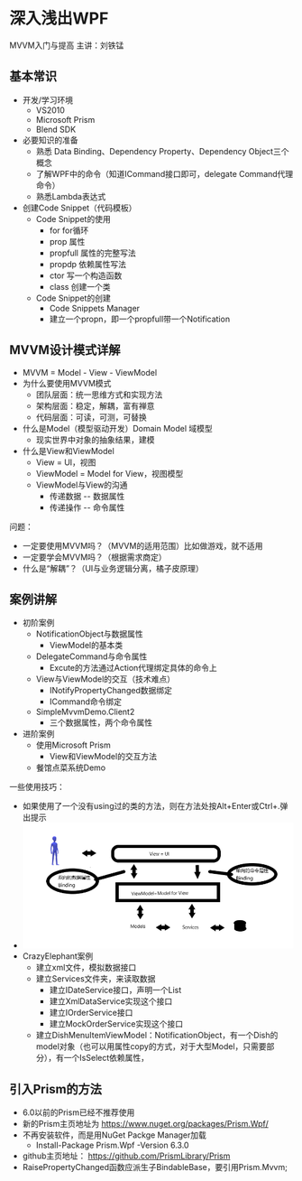 # 深入浅出WPF  

MVVM入门与提高 主讲：刘铁锰

## 基本常识

- 开发/学习环境
  - VS2010
  - Microsoft Prism
  - Blend SDK
- 必要知识的准备
  - 熟悉 Data Binding、Dependency Property、Dependency Object三个概念
  - 了解WPF中的命令（知道ICommand接口即可，delegate Command代理命令）
  - 熟悉Lambda表达式
- 创建Code Snippet（代码模板）
  - Code Snippet的使用 
    - for for循环
    - prop 属性
    - propfull 属性的完整写法
    - propdp 依赖属性写法
    - ctor 写一个构造函数
    - class 创建一个类
  - Code Snippet的创建
    - Code Snippets Manager
    - 建立一个propn，即一个propfull带一个Notification



## MVVM设计模式详解

- MVVM = Model - View - ViewModel
- 为什么要使用MVVM模式
  - 团队层面：统一思维方式和实现方法
  - 架构层面：稳定，解耦，富有禅意
  - 代码层面：可读，可测，可替换
- 什么是Model（模型驱动开发）Domain Model 域模型
  - 现实世界中对象的抽象结果，建模
- 什么是View和ViewModel
  - View = UI，视图
  - ViewModel = Model for View，视图模型
  - ViewModel与View的沟通
    - 传递数据 -- 数据属性
    - 传递操作 -- 命令属性

问题：

- 一定要使用MVVM吗？（MVVM的适用范围）比如做游戏，就不适用
- 一定要学会MVVM吗？（根据需求商定）
- 什么是“解耦”？（UI与业务逻辑分离，橘子皮原理）



## 案例讲解

- 初阶案例
  - NotificationObject与数据属性
    - ViewModel的基本类
  - DelegateCommand与命令属性
    - Excute的方法通过Action<T>代理绑定具体的命令上
  - View与ViewModel的交互（技术难点）
    - INotifyPropertyChanged数据绑定
    - ICommand命令绑定
  - SimpleMvvmDemo.Client2
    - 三个数据属性，两个命令属性
- 进阶案例
  - 使用Microsoft Prism
    - View和ViewModel的交互方法
  - 餐馆点菜系统Demo

一些使用技巧：

- 如果使用了一个没有using过的类的方法，则在方法处按Alt+Enter或Ctrl+.弹出提示
- ![MVVM 原理图](\MVVMPrinzip.png)
- CrazyElephant案例
  - 建立xml文件，模拟数据接口
  - 建立Services文件夹，来读取数据
    - 建立IDateService接口，声明一个List<Dish>
    - 建立XmlDataService实现这个接口
    - 建立IOrderService接口
    - 建立MockOrderService实现这个接口
  - 建立DishMenuItemViewModel：NotificationObject，有一个Dish的model对象（也可以用属性copy的方式，对于大型Model，只需要部分），有一个IsSelect依赖属性，

## 引入Prism的方法

- 6.0以前的Prism已经不推荐使用
- 新的Prism主页地址为 https://www.nuget.org/packages/Prism.Wpf/
- 不再安装软件，而是用NuGet Packge Manager加载
  - Install-Package Prism.Wpf -Version 6.3.0
- github主页地址： https://github.com/PrismLibrary/Prism
- RaisePropertyChanged函数应派生子BindableBase，要引用Prism.Mvvm;









